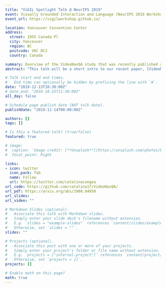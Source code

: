 ```yaml
---
title: "ViGIL Spotlight Talk @ NeurIPS 2019"
event: Visually Grounded Interaction and Language (NeurIPS 2019 Workshop)
event_url: https://vigilworkshop.github.io/

location: Vancouver Convention Center
address:
  street: 1055 Canada Pl
  city: Vancouver
  region: BC
  postcode: V6C 0C3
  country: Canada

summary: Overview of the VideoNavQA study that was recently published at BMVC 2019.
abstract: "This talk will be a short intro to our recent paper, [VideoNavQA: Bridging the Gap between Visual and Embodied Question Answering](https://arxiv.org/abs/1908.04950). Here, we investigate the feasibility of EQA -type tasks by building a novel benchmark, which contains pairs of questions and videos generated in the House3D environment. While removing the navigation and action selection requirements from EQA , we increase the difficulty of the visual reasoning component via a much larger question space, tackling the sort of complex reasoning questions that make QA tasks challenging. By designing and evaluating several VQA -style models on the dataset, we establish a novel way of evaluating EQA feasibility given existing methods, while highlighting the difficulty of the problem even in the most ideal setting."

# Talk start and end times.
#   End time can optionally be hidden by prefixing the line with `#`.
date: "2019-12-13T10:30:00Z"
# date_end: "2019-10-25T11:30:00Z"
all_day: false

# Schedule page publish date (NOT talk date).
publishDate: "2019-11-14T00:00:00Z"

authors: []
tags: []

# Is this a featured talk? (true/false)
featured: true

# image:
#  caption: 'Image credit: [**Unsplash**](https://unsplash.com/photos/bzdhc5b3Bxs)'
#  focal_point: Right

links:
- icon: twitter
  icon_pack: fab
  name: Follow
  url: https://twitter.com/catalinacangea
url_code: https://github.com/catalina17/VideoNavQA/
url_pdf: https://arxiv.org/abs/1908.04950
url_slides: 
url_video: ""

# Markdown Slides (optional).
#   Associate this talk with Markdown slides.
#   Simply enter your slide deck's filename without extension.
#   E.g. `slides = "example-slides"` references `content/slides/example-slides.md`.
#   Otherwise, set `slides = ""`.
slides: ""

# Projects (optional).
#   Associate this post with one or more of your projects.
#   Simply enter your project's folder or file name without extension.
#   E.g. `projects = ["internal-project"]` references `content/project/deep-learning/index.md`.
#   Otherwise, set `projects = []`.
projects: []

# Enable math on this page?
math: true
---
```


